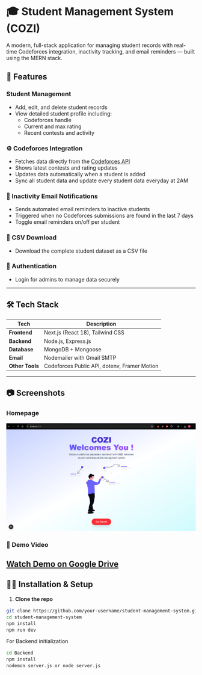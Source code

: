 # 🎓 Student Management System (COZI)

A modern, full-stack application for managing student records with real-time Codeforces integration, inactivity tracking, and email reminders — built using the MERN stack.

## 📌 Features

###  Student Management
- Add, edit, and delete student records
- View detailed student profile including:
  - Codeforces handle
  - Current and max rating
  - Recent contests and activity

### ⚙️ Codeforces Integration
- Fetches data directly from the [Codeforces API](https://codeforces.com/api/)
- Shows latest contests and rating updates
- Updates data automatically when a student is added
- Sync all student data and update every student data everyday at 2AM

### 📧 Inactivity Email Notifications
- Sends automated email reminders to inactive students
- Triggered when no Codeforces submissions are found in the last 7 days
- Toggle email reminders on/off per student

### 📂 CSV Download
- Download the complete student dataset as a CSV file

### 🔐 Authentication 
- Login for admins to manage data securely

---

## 🛠️ Tech Stack

| Tech | Description |
|------|-------------|
| **Frontend** | Next.js (React 18), Tailwind CSS |
| **Backend** | Node.js, Express.js |
| **Database** | MongoDB + Mongoose |
| **Email** | Nodemailer with Gmail SMTP |
| **Other Tools** | Codeforces Public API, dotenv, Framer Motion |

---

## 📷 Screenshots

### Homepage
![Homepage](./Screenshot%202025-06-16%20180818.png)

### 🔗 Demo Video

[Watch Demo on Google Drive](https://drive.google.com/file/d/1lXPL-d4eVjnBplSMPz_VNweTDuj70a1X/view?usp=sharing)
---

## 🧑‍💻 Installation & Setup

1. **Clone the repo**
```bash
git clone https://github.com/your-username/student-management-system.git
cd student-management-system
npm install 
npm run dev
```
For Backend initialization
```bash
cd Backend
npm install
nodemon server.js or node server.js
```


